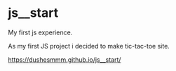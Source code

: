 # js__start

My first js experience.

As my first JS project i decided to make tic-tac-toe site.

https://dushesmmm.github.io/js__start/
